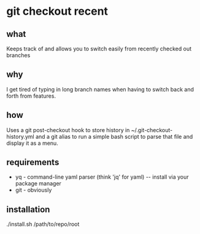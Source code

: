 # git checkout recent

## what
Keeps track of and allows you to switch easily from recently checked out branches

## why
I get tired of typing in long branch names when having to switch back and forth from features.

## how
Uses a git post-checkout hook to store history in ~/.git-checkout-history.yml and a git alias to run
a simple bash script to parse that file and display it as a menu.

## requirements
- yq - command-line yaml parser (think 'jq' for yaml) -- install via your package manager
- git - obviously

## installation
./install.sh /path/to/repo/root
